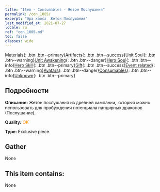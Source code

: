 ```yaml
---
title: "Item - Consumables - Жетон Послушания"
permalink: /con_1005/
excerpt: "Эра хаоса  Жетон Послушания"
last_modified_at: 2021-07-27
locale: ru
ref: "con_1005.md"
toc: false
classes: wide
---
```

 [Materials](/ItemsRU/){: .btn .btn--primary}[Artifacts](/ItemsRU/Artifacts/){: .btn .btn--success}[Unit Soul](/ItemsRU/UnitSoul/){: .btn .btn--warning}[Unit Awakening](/ItemsRU/UnitAwakening/){: .btn .btn--danger}[Hero Soul](/ItemsRU/HeroSoul/){: .btn .btn--info}[Hero Skill](/ItemsRU/HeroSkill/){: .btn .btn--primary}[Gift](/ItemsRU/Gift/){: .btn .btn--success}[Event related](/ItemsRU/Events/){: .btn .btn--warning}[Avatars](/ItemsRU/Avatars/){: .btn .btn--danger}[Consumables](/ItemsRU/Consumables/){: .btn .btn--info}[Unknown](/ItemsRU/Unknown/){: .btn .btn--primary}

## Подробности
 **Описание:** Жетон послушания из древней кампании, который можно использовать для пробуждения потенциала панцирных драконов (Послушание).

 **Quality:** <span style="color: #FF8C00">OK</span>

 **Type:** Exclusive piece

## Gather

  None

## This item contains:

  None

